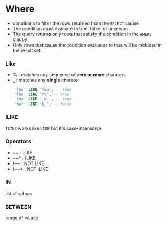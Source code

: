 # Where
- conditions to filter the rows returned from the `SELECT` clause
- The condition must evaluate to true, false, or unknwon
- The query returns only rows that satisfy the condition in the `WHERE` clause
- Only rows that cause the condition evaluates to true will be included in the result set.

### Like
- % : matches any sequence of **zero or more** charaters
- _ : matches any **single** charater
```sql
    'foo' LIKE 'foo', -- true
    'foo' LIKE 'f%', -- true
    'foo' LIKE '_o_', -- true
    'bar' LIKE 'b_'; -- false
```

### ILIKE
`ILIKE` works like `LIKE` but it's case-insensitive

### Operators
- ~~ : LIKE
- ~~* : ILIKE
- !~~ : NOT LIKE
- !~~* : NOT ILIKE

### IN
list of values

### BETWEEN
range of values

